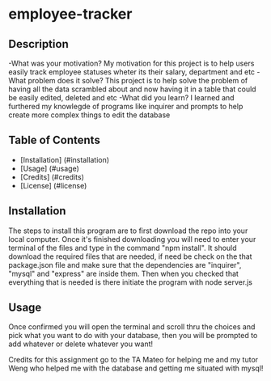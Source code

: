 # employee-tracker

## Description

-What was your motivation?
My motivation for this project is to help users easily track employee statuses wheter its their salary, department and etc
-What problem does it solve?
This project is to help solve the problem of having all the data scrambled about and now having it in a table that could be easily edited, deleted and etc
-What did you learn?
I learned and furthered my knowlegde of programs like inquirer and prompts to help create more complex things to edit the database

## Table of Contents

- [Installation] (#installation)
- [Usage] (#usage)
- [Credits] (#credits)
- [License] (#license)

## Installation

The steps to install this program are to first download the repo into your local computer. Once it's finished downloading you will need to enter your terminal of the files and type in the command "npm install". It should download the required files that are needed, if need be check on the that package.json file and make sure that the dependencies are "inquirer", "mysql" and "express" are inside them. Then when you checked that everything that is needed is there initiate the program with node server.js

## Usage

Once confirmed you will open the terminal and scroll thru the choices and pick what you want to do with your database, then you will be prompted to add whatever or delete whatever you want!

Credits for this assignment go to the TA Mateo for helping me and my tutor Weng who helped me with the database and getting me situated with mysql!
